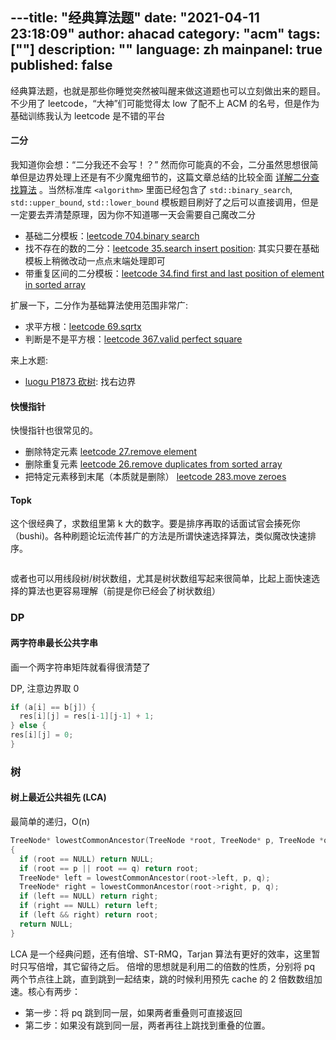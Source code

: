 ---title: "经典算法题"
date: "2021-04-11 23:18:09"
author: ahacad
category: "acm"
tags: [""]
description: ""
language: zh
mainpanel: true
published: false
---

经典算法题，也就是那些你睡觉突然被叫醒来做这道题也可以立刻做出来的题目。不少用了
leetcode，“大神”们可能觉得太 low 了配不上 ACM
的名号，但是作为基础训练我认为 leetcode 是不错的平台

#### 二分
我知道你会想：“二分我还不会写！？”
然而你可能真的不会，二分虽然思想很简单但是边界处理上还是有不少魔鬼细节的，这篇文章总结的比较全面
[详解二分查找算法](https://www.cnblogs.com/kyoner/p/11080078.html)
。当然标准库 `<algorithm>` 里面已经包含了 `std::binary_search`, 
`std::upper_bound`, `std::lower_bound`
模板题目刷好了之后可以直接调用，但是一定要去弄清楚原理，因为你不知道哪一天会需要自己魔改二分



- 基础二分模板：[leetcode 704.binary search](http://localhost:8090/)
- 找不存在的数的二分：[leetcode 35.search insert position](https://leetcode-cn.com/problems/search-insert-position/): 其实只要在基础模板上稍微改动一点点末端处理即可
- 带重复区间的二分模板：[leetcode 34.find first and last position of element in sorted array](https://leetcode-cn.com/problems/find-first-and-last-position-of-element-in-sorted-array/)

扩展一下，二分作为基础算法使用范围非常广:
- 求平方根：[leetcode 69.sqrtx](https://leetcode-cn.com/problems/sqrtx/)
- 判断是不是平方根：[leetcode 367.valid perfect square](https://leetcode-cn.com/problems/valid-perfect-square/)

来上水题:
- [luogu P1873 砍树](https://www.luogu.com.cn/problem/P1873): 找右边界

#### 快慢指针 

快慢指针也很常见的。

- 删除特定元素 [leetcode 27.remove element](https://leetcode-cn.com/problems/remove-element/)
- 删除重复元素 [leetcode 26.remove duplicates from sorted array](https://leetcode-cn.com/problems/remove-duplicates-from-sorted-array/)
- 把特定元素移到末尾（本质就是删除） [leetcode 283.move zeroes](https://leetcode-cn.com/problems/move-zeroes/)

#### Topk

这个很经典了，求数组里第 k
大的数字。要是排序再取的话面试官会揍死你（bushi)。各种刷题论坛流传甚广的方法是所谓快速选择算法，类似魔改快速排序。

```cpp
```

或者也可以用线段树/树状数组，尤其是树状数组写起来很简单，比起上面快速选择的算法也更容易理解（前提是你已经会了树状数组）

### DP 
#### 两字符串最长公共字串 

画一个两字符串矩阵就看得很清楚了

DP,  注意边界取 0
```cpp
if (a[i] == b[j]) { 
  res[i][j] = res[i-1][j-1] + 1; 
} else { 
res[i][j] = 0;
}
```
### 树
#### 树上最近公共祖先 (LCA)

最简单的递归，O(n)

```cpp
TreeNode* lowestCommonAncestor(TreeNode *root, TreeNode* p, TreeNode *q)
{
  if (root == NULL) return NULL;
  if (root == p || root == q) return root;
  TreeNode* left = lowestCommonAncestor(root->left, p, q);
  TreeNode* right = lowestCommonAncestor(root->right, p, q);
  if (left == NULL) return right;
  if (right == NULL) return left;
  if (left && right) return root;
  return NULL;
}
```

LCA 是一个经典问题，还有倍增、ST-RMQ，Tarjan
算法有更好的效率，这里暂时只写倍增，其它留待之后。
倍增的思想就是利用二的倍数的性质，分别将 pq
两个节点往上跳，直到跳到一起结束，跳的时候利用预先 cache 的 2
倍数数组加速。核心有两步：
- 第一步：将 pq 跳到同一层，如果两者重叠则可直接返回
- 第二步：如果没有跳到同一层，两者再往上跳找到重叠的位置。


#### 

